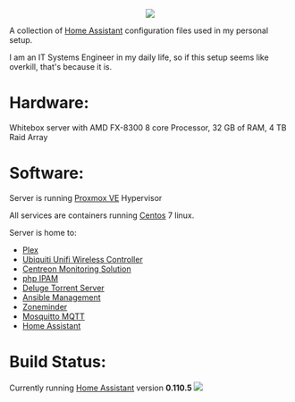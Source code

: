 <p align="center">
  <img src="https://github.com/home-assistant/home-assistant-assets/blob/master/loading-screen.gif">
</p>

A collection of [Home Assistant](https://home-assistant.io/) configuration files used in my personal setup.

I am an IT Systems Engineer in my daily life, so if this setup seems like overkill, that's because it is.

# Hardware:

Whitebox server with AMD FX-8300 8 core Processor, 32 GB of RAM, 4 TB Raid Array

# Software:

Server is running [Proxmox VE](https://www.proxmox.com/en/proxmox-ve) Hypervisor

All services are containers running [Centos](https://www.centos.org/) 7 linux.

Server is home to:

* [Plex](https://www.plex.tv)
* [Ubiquiti Unifi Wireless Controller](https://www.ui.com/)
* [Centreon Monitoring Solution](https://www.centreon.com/en/)
* [php IPAM](https://phpipam.net/)
* [Deluge Torrent Server](https://dev.deluge-torrent.org/)
* [Ansible Management](https://www.ansible.com/)
* [Zoneminder](https://zoneminder.com/)
* [Mosquitto MQTT](https://mosquitto.org/)
* [Home Assistant](https://home-assistant.io/)

# Build Status:

Currently running [Home Assistant](https://home-assistant.io/) version __0.110.5__  <img src="https://travis-ci.com/g1bs0nsg/HomeAssistant.svg?branch=master">
